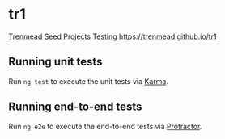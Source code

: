 
# tr1
[Trenmead Seed Projects Testing](https://trenmead.github.io/tr1) https://trenmead.github.io/tr1
## Running unit tests
Run `ng test` to execute the unit tests via [Karma](https://karma-runner.github.io).
## Running end-to-end tests
Run `ng e2e` to execute the end-to-end tests via [Protractor](http://www.protractortest.org/).

